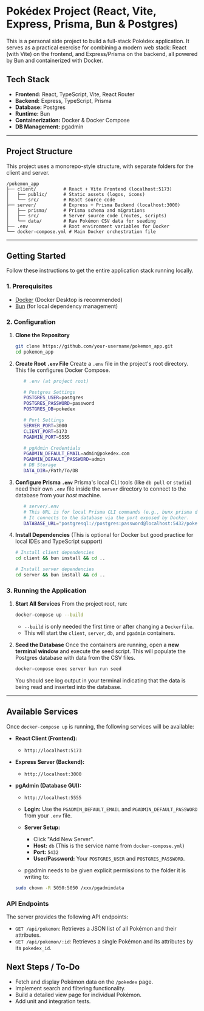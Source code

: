 # Pokédex Project (React, Vite, Express, Prisma, Bun & Postgres)

This is a personal side project to build a full-stack Pokédex application. It serves as a practical exercise for combining a modern web stack: React (with Vite) on the frontend, and Express/Prisma on the backend, all powered by Bun and containerized with Docker.

## Tech Stack

  * **Frontend:** React, TypeScript, Vite, React Router
  * **Backend:** Express, TypeScript, Prisma
  * **Database:** Postgres
  * **Runtime:** Bun
  * **Containerization:** Docker & Docker Compose
  * **DB Management:** pgadmin

-----

## Project Structure

This project uses a monorepo-style structure, with separate folders for the client and server.

```
/pokemon_app
├── client/          # React + Vite Frontend (localhost:5173)
│   ├── public/      # Static assets (logos, icons)
│   └── src/         # React source code
├── server/          # Express + Prisma Backend (localhost:3000)
│   ├── prisma/      # Prisma schema and migrations
│   ├── src/         # Server source code (routes, scripts)
│   └── data/        # Raw Pokémon CSV data for seeding
├── .env             # Root environment variables for Docker
└── docker-compose.yml # Main Docker orchestration file
```

-----

## Getting Started

Follow these instructions to get the entire application stack running locally.

### 1\. Prerequisites

  * [Docker](https://www.docker.com/products/docker-desktop/) (Docker Desktop is recommended)
  * [Bun](https://bun.sh/) (for local dependency management)

### 2\. Configuration

1.  **Clone the Repository**

    ```bash
    git clone https://github.com/your-username/pokemon_app.git
    cd pokemon_app
    ```

2.  **Create Root `.env` File**
    Create a `.env` file in the project's root directory. This file configures Docker Compose.

     ```bash
        # .env (at project root)
    
        # Postgres Settings
        POSTGRES_USER=postgres
        POSTGRES_PASSWORD=password
        POSTGRES_DB=pokedex
    
        # Port Settings
        SERVER_PORT=3000
        CLIENT_PORT=5173
        PGADMIN_PORT=5555
    
        # pgAdmin Credentials
        PGADMIN_DEFAULT_EMAIL=admin@pokedex.com
        PGADMIN_DEFAULT_PASSWORD=admin
        # DB Storage
        DATA_DIR=/Path/To/DB
    ```

3.  **Configure Prisma `.env`**
    Prisma's local CLI tools (like `db pull` or `studio`) need their own `.env` file inside the `server` directory to connect to the database from your *host* machine. 
    ```bash
       # server/.env
       # This URL is for local Prisma CLI commands (e.g., bunx prisma db pull)
       # It connects to the database via the port exposed by Docker.
       DATABASE_URL="postgresql://postgres:password@localhost:5432/pokedex?schema=public"
    ```

4.  **Install Dependencies**
    (This is optional for Docker but good practice for local IDEs and TypeScript support)

    ```bash
    # Install client dependencies
    cd client && bun install && cd ..

    # Install server dependencies
    cd server && bun install && cd ..
    ```

### 3\. Running the Application

1.  **Start All Services**
    From the project root, run:

    ```bash
    docker-compose up --build
    ```

      * `--build` is only needed the first time or after changing a `Dockerfile`.
      * This will start the `client`, `server`, `db`, and `pgadmin` containers.

2.  **Seed the Database**
    Once the containers are running, open a **new terminal window** and execute the seed script. This will populate the Postgres database with data from the CSV files.

    ```bash
    docker-compose exec server bun run seed
    ```

    You should see log output in your terminal indicating that the data is being read and inserted into the database.

-----

## Available Services

Once `docker-compose up` is running, the following services will be available:

  * **React Client (Frontend):**

      * `http://localhost:5173`

  * **Express Server (Backend):**

      * `http://localhost:3000`

  * **pgAdmin (Database GUI):**

      * `http://localhost:5555`
      * **Login:** Use the `PGADMIN_DEFAULT_EMAIL` and `PGADMIN_DEFAULT_PASSWORD` from your `.env` file.
      * **Server Setup:**
          * Click "Add New Server".
          * **Host:** `db` (This is the service name from `docker-compose.yml`)
          * **Port:** `5432`
          * **User/Password:** Your `POSTGRES_USER` and `POSTGRES_PASSWORD`.

      * pgadmin needs to be given explicit permissions to the folder it is writing to:
    ```bash
    sudo chown -R 5050:5050 /xxx/pgadmindata
    ```

### API Endpoints

The server provides the following API endpoints:

  * `GET /api/pokemon`: Retrieves a JSON list of all Pokémon and their attributes.
  * `GET /api/pokemon/:id`: Retrieves a single Pokémon and its attributes by its `pokedex_id`.

## Next Steps / To-Do
  * Fetch and display Pokémon data on the `/pokedex` page.
  * Implement search and filtering functionality.
  * Build a detailed view page for individual Pokémon.
  * Add unit and integration tests.
